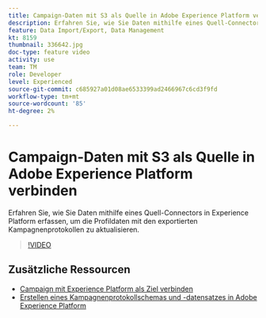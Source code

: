 ```yaml
---
title: Campaign-Daten mit S3 als Quelle in Adobe Experience Platform verbinden
description: Erfahren Sie, wie Sie Daten mithilfe eines Quell-Connectors in Experience Platform erfassen, um die Profildaten mit den exportierten Kampagnenprotokollen zu aktualisieren.
feature: Data Import/Export, Data Management
kt: 8159
thumbnail: 336642.jpg
doc-type: feature video
activity: use
team: TM
role: Developer
level: Experienced
source-git-commit: c685927a01d08ae6533399ad2466967c6cd3f9fd
workflow-type: tm+mt
source-wordcount: '85'
ht-degree: 2%

---
```



# Campaign-Daten mit S3 als Quelle in Adobe Experience Platform verbinden

Erfahren Sie, wie Sie Daten mithilfe eines Quell-Connectors in Experience Platform erfassen, um die Profildaten mit den exportierten Kampagnenprotokollen zu aktualisieren.

>[!VIDEO](https://video.tv.adobe.com/v/336642?quality=12)

## Zusätzliche Ressourcen

* [Campaign mit Experience Platform als Ziel verbinden](/help/tutorial-integrate-with-experience-platform/connect-campaign-to-experience-platform-as-destination.md)
* [Erstellen eines Kampagnenprotokollschemas und -datensatzes in Adobe Experience Platform](/help/tutorial-integrate-with-experience-platform/create-a-campaign-logs-schema-and-dataset-in-experience-platform.md)

